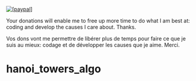 <p><a href="https://www.paypal.com/cgi-bin/webscr?cmd=_donations&business=achilles%2etzimis%40gmail%2ecom&lc=GB&item_name=Achilles%20Tzimis&currency_code=GBP&bn=PP%2dDonationsBF%3abtn_donateCC_LG%2egif%3aNonHosted">
<img src="https://camo.githubusercontent.com/e14c85b542e06215f7e56c0763333ef1e9b9f9b7/68747470733a2f2f7777772e70617970616c6f626a656374732e636f6d2f656e5f55532f692f62746e2f62746e5f646f6e6174655f534d2e676966" alt="[paypal]" data-canonical-src="https://www.paypalobjects.com/en_US/i/btn/btn_donate_SM.gif" style="max-width:100%;"></a></p>

<p>Your donations will enable me to free up more time to do what I am best at: coding and develop the causes I care about.
<a href=""></a><a href=""></a><a href=""></a>
Thanks.</p>

<p>Vos dons vont me permettre de libérer plus de temps pour faire ce que je suis au mieux: codage et de développer les causes que je aime.
<a href=""></a><a href=""></a><a href=""></a>
Merci.</p>

# hanoi_towers_algo


